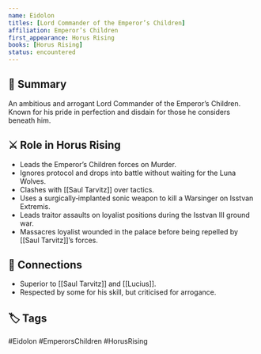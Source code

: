 ```yaml
---
name: Eidolon
titles: [Lord Commander of the Emperor’s Children]
affiliation: Emperor’s Children
first_appearance: Horus Rising
books: [Horus Rising]
status: encountered
---
```


## 🧠 Summary
An ambitious and arrogant Lord Commander of the Emperor’s Children. Known for his pride in perfection and disdain for those he considers beneath him.

## ⚔️ Role in Horus Rising
- Leads the Emperor’s Children forces on Murder.
- Ignores protocol and drops into battle without waiting for the Luna Wolves.
- Clashes with [[Saul Tarvitz]] over tactics.
- Uses a surgically‑implanted sonic weapon to kill a Warsinger on Isstvan Extremis.
- Leads traitor assaults on loyalist positions during the Isstvan III ground war.
- Massacres loyalist wounded in the palace before being repelled by [[Saul Tarvitz]]’s forces.

## 🔗 Connections
- Superior to [[Saul Tarvitz]] and [[Lucius]].
- Respected by some for his skill, but criticised for arrogance.

## 🏷︎ Tags
#Eidolon #EmperorsChildren #HorusRising